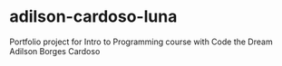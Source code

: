 # adilson-cardoso-luna

Portfolio project for Intro to Programming course with Code the Dream
Adilson Borges Cardoso
